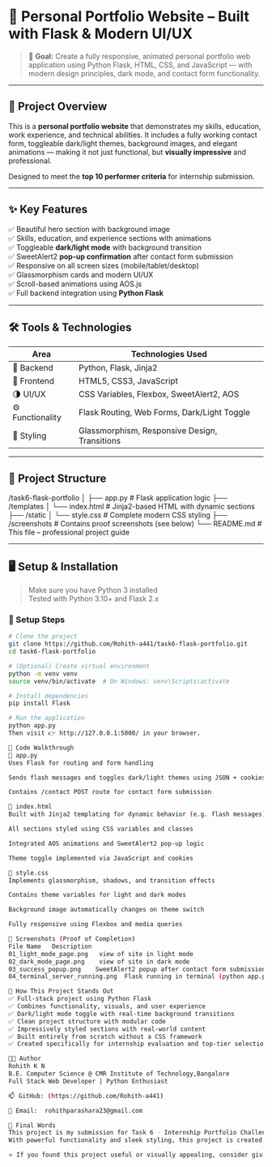 # 🌟 Personal Portfolio Website – Built with Flask & Modern UI/UX

> 🎯 **Goal:** Create a fully responsive, animated personal portfolio web application using Python Flask, HTML, CSS, and JavaScript — with modern design principles, dark mode, and contact form functionality.

---

## 🚀 Project Overview

This is a **personal portfolio website** that demonstrates my skills, education, work experience, and technical abilities. It includes a fully working contact form, toggleable dark/light themes, background images, and elegant animations — making it not just functional, but **visually impressive** and professional.

Designed to meet the **top 10 performer criteria** for internship submission.

---

## ✨ Key Features

✅ Beautiful hero section with background image  
✅ Skills, education, and experience sections with animations  
✅ Toggleable **dark/light mode** with background transition  
✅ SweetAlert2 **pop-up confirmation** after contact form submission  
✅ Responsive on all screen sizes (mobile/tablet/desktop)  
✅ Glassmorphism cards and modern UI/UX  
✅ Scroll-based animations using AOS.js  
✅ Full backend integration using **Python Flask**

---

## 🛠️ Tools & Technologies

| Area            | Technologies Used                               |
|-----------------|--------------------------------------------------|
| 🧠 Backend       | Python, Flask, Jinja2                            |
| 🎨 Frontend      | HTML5, CSS3, JavaScript                          |
| 🌗 UI/UX         | CSS Variables, Flexbox, SweetAlert2, AOS        |
| ⚙️ Functionality | Flask Routing, Web Forms, Dark/Light Toggle     |
| 📸 Styling       | Glassmorphism, Responsive Design, Transitions    |

---

## 📁 Project Structure

/task6-flask-portfolio
│
├── app.py # Flask application logic
├── /templates
│ └── index.html # Jinja2-based HTML with dynamic sections
├── /static
│ └── style.css # Complete modern CSS styling
├── /screenshots # Contains proof screenshots (see below)
└── README.md # This file – professional project guide



---

## 🖥️ Setup & Installation

> Make sure you have Python 3 installed  
> Tested with Python 3.10+ and Flask 2.x

### 🔧 Setup Steps

```bash
# Clone the project
git clone https://github.com/Rohith-a441/task6-flask-portfolio.git
cd task6-flask-portfolio

# (Optional) Create virtual environment
python -m venv venv
source venv/bin/activate  # On Windows: venv\Scripts\activate

# Install dependencies
pip install Flask

# Run the application
python app.py
Then visit 👉 http://127.0.0.1:5000/ in your browser.

🧠 Code Walkthrough
🔹 app.py
Uses Flask for routing and form handling

Sends flash messages and toggles dark/light themes using JSON + cookies

Contains /contact POST route for contact form submission

🔹 index.html
Built with Jinja2 templating for dynamic behavior (e.g. flash messages)

All sections styled using CSS variables and classes

Integrated AOS animations and SweetAlert2 pop-up logic

Theme toggle implemented via JavaScript and cookies

🔹 style.css
Implements glassmorphism, shadows, and transition effects

Contains theme variables for light and dark modes

Background image automatically changes on theme switch

Fully responsive using Flexbox and media queries

📸 Screenshots (Proof of Completion)
File Name	Description
01_light_mode_page.png	 view of site in light mode
02_dark_mode_page.png	 view of site in dark mode 
03_success_popup.png	SweetAlert2 popup after contact form submission
04_terminal_server_running.png	Flask running in terminal (python app.py)

📌 How This Project Stands Out
✅ Full-stack project using Python Flask
✅ Combines functionality, visuals, and user experience
✅ Dark/light mode toggle with real-time background transitions
✅ Clean project structure with modular code
✅ Impressively styled sections with real-world content
✅ Built entirely from scratch without a CSS framework
✅ Created specifically for internship evaluation and top-tier selection

👨‍💻 Author
Rohith K N
B.E. Computer Science @ CMR Institute of Technology,Bangalore
Full Stack Web Developer | Python Enthusiast

📫 GitHub: (https://github.com/Rohith-a441)

📧 Email:  rohithparashara23@gmail.com

🏁 Final Words
This project is my submission for Task 6 - Internship Portfolio Challenge. Every section and feature was crafted to demonstrate professional UI/UX and backend capability using Python Flask.
With powerful functionality and sleek styling, this project is created with the aim to be selected as a top 10 performer out of 200+ candidates.

⭐ If you found this project useful or visually appealing, consider giving it a star on GitHub!

